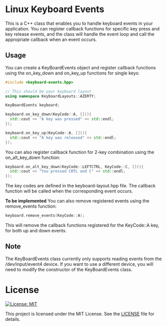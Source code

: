 # Linux Keyboard Events

This is a C++ class that enables you to handle keyboard events in your application. You can register callback functions for specific key press and key release events, and the class will handle the event loop and call the appropriate callback when an event occurs.

## Usage

You can create a KeyBoardEvents object and register callback functions using the on_key_down and on_key_up functions for single keys:

```cpp
#include <keyboard-events.hpp>

// This should be your keyboard layout
using namespace KeyboardLayouts::AZERTY;

KeyBoardEvents keyboard;

keyboard.on_key_down(KeyCode::A, [](){
  std::cout << "A key was pressed" << std::endl;
});

keyboard.on_key_up(KeyCode::A, [](){
  std::cout << "A key was released" << std::endl;
});

```

You can also register callback function for 2-key combination using the on_alt_key_down function:

```cpp
keyboard.on_alt_key_down(KeyCode::LEFTCTRL, KeyCode::C, [](){
  std::cout << "You pressed CRTL and C" << std::endl;
});
```

The key codes are defined in the keyboard-layout.hpp file. 
The callback function will be called when the corresponding event occurs.

**To be implemented**
You can also remove registered events using the remove_events function:

```cpp
keyboard.remove_events(KeyCode::A);
```

This will remove the callback functions registered for the KeyCode::A key, for both up and down events.

## **Note**

The KeyBoardEvents class currently only supports reading events from the /dev/input/event4 device. 
If you want to use a different device, you will need to modify the constructor of the KeyBoardEvents class.

# License

[![License: MIT](https://img.shields.io/badge/License-MIT-yellow.svg)](https://opensource.org/licenses/MIT)

This project is licensed under the MIT License. See the [LICENSE](./LICENSE) file for details.
